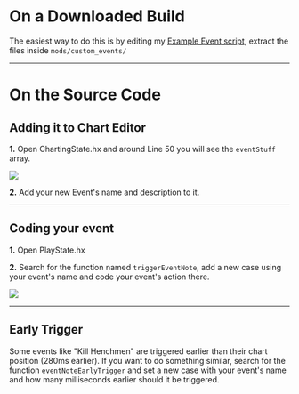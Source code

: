 # On a Downloaded Build
The easiest way to do this is by editing my [Example Event script](https://cdn.discordapp.com/attachments/840678333602857040/888568125413552168/CustomEvent.zip), extract the files inside `mods/custom_events/`
_______________________
# On the Source Code
## Adding it to Chart Editor
**1.** Open ChartingState.hx and around Line 50 you will see the `eventStuff` array.

![](https://user-images.githubusercontent.com/44785097/127798468-47d51a1c-ce0c-4d89-9ad9-405cf5f7254f.png)

**2.** Add your new Event's name and description to it.
_________________________

## Coding your event
**1.** Open PlayState.hx

**2.** Search for the function named `triggerEventNote`, add a new case using your event's name and code your event's action there.

![](https://user-images.githubusercontent.com/44785097/127798675-d56631da-6fb6-4926-b267-9f5f81ba4d91.png)
_________________________

## Early Trigger
Some events like "Kill Henchmen" are triggered earlier than their chart position (280ms earlier).
If you want to do something similar, search for the function `eventNoteEarlyTrigger` and set a new case with your event's name and how many milliseconds earlier should it be triggered.